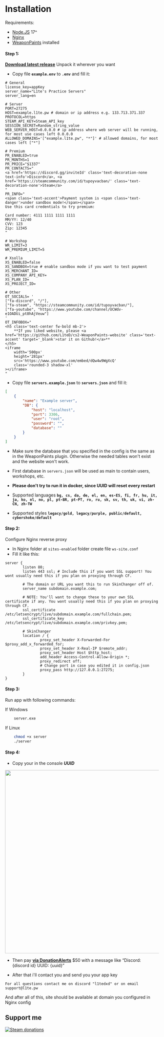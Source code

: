 # Installation
Requirements:
- [Node.JS](https://nodejs.org/en) 17^
- [Nginx](https://nginx.org/ru/download.html)
- [WeaponPaints](https://github.com/Nereziel/cs2-WeaponPaints) installed

#### Step 1:

**[Download latest release](https://github.com/L1teD/cs2-WeaponPaints-website/releases/latest/download/cs2-WeaponPaints-website-main.zip)**
Unpack it wherever you want
- Copy file **`example.env`** to **`.env`** and fill it:
```env
# General
license_key=appKey
server_name="L1te's Practice Servers"
server_lang=en

# Server
PORT=27275
HOST=example.l1te.pw # domain or ip address e.g. 133.713.371.337
PROTOCOL=https
STEAM_API_KEY=Steam_API_key
SESSION_SECRET=Random_string_value
WEB_SERVER_HOST=0.0.0.0 # ip address where web server will be running, for most use cases left 0.0.0.0
ALLOWED_DOMAINS='["example.l1te.pw", "*"]' # allowed domains, for most cases left ["*"]

# Premium
PR_ENABLED=true
PR_MONTHS=1
PR_PRICE="$1337"
PR_CONTACTS="
<a href='https://discord.gg/inviteId' class='text-decoration-none text-info'>Discord</a>, <a href='https://steamcommunity.com/id/tupoyvacban/' class='text-decoration-none'>Steam</a>
"
PR_INFO="
<span class='text-accent'>Payment system is <span class='text-danger'>under sandbox mode!</span></span>
Use this card credentials to try premium:

Card number: 4111 1111 1111 1111
MM/YY: 12/40
CVV: 123
Zip: 12345
"

# Workshop
WR_LIMIT=3
WR_PREMIUM_LIMIT=5

# Xsolla
XS_ENABLED=false
XS_SANDBOX=true # enable sandbox mode if you want to test payment
XS_MERCHANT_ID=
XS_COMPANY_API_KEY=
XS_PLAN_ID=
XS_PROJECT_ID=

# Other
OT_SOCIALS= '
["fa-discord", "/"],
["fa-steam", "https://steamcommunity.com/id/tupoyvacban/"],
["fa-youtube", "https://www.youtube.com/channel/UCWdv-e1OADUi_pt8hAjVeuw"]
'
OT_INFOBOX="
<h5 class='text-center fw-bold mb-2'>
    **If you liked website, please <a href='https://github.com/L1teD/cs2-WeaponPaints-website' class='text-accent' target='_blank'>star it on Github!</a>**
</h5>
<iframe 
    width='500px' 
    height='281px' 
    src='https://www.youtube.com/embed/dQw4w9WgXcQ' 
    class='rounded-3 shadow-xl'
></iframe>
"
```

- Copy file **`servers.example.json`** to **`servers.json`** and fill it:
```json
[
    {
        "name": "Example server",
        "DB": {
            "host": "localhost",
            "port": 3306,
            "user": "root",
            "password": "",
            "database": ""
        }
    }
]
```

- Make sure the database that you specified in the config is the same as in the WeaponPaints plugin. Otherwise the needed tables won't exist and the website won't work.

- First database in `servers.json` will be used as main to contain users, workshops, etc.

- **Please don't try to run it in docker, since UUID will reset every restart**

- Supported languages **`bg, cs, da, de, el, en, es-ES, fi, fr, hu, it, ja, ko, nl, no, pl, pt-BR, pt-PT, ro, ru, sk, sv, th, uk, vi, zh-CN, zh-TW`**

- Supported styles **`legacy/gold, legacy/purple, public/default, cybershoke/default`**

#### Step 2:
Configure Nginx reverse proxy
- In Nginx folder at `sites-enabled` folder create file `ws-site.conf`
- Fill it like this:
```nginx
server {
        listen 80;
        listen 443 ssl; # Include this if you want SSL support! You wont usually need this if you plan on proxying through CF. 

        # The domain or URL you want this to run SkinChanger off of.
        server_name subdomain.example.com;

        # NOTE: You'll want to change these to your own SSL certificate if any. You wont usually need this if you plan on proxying through CF.
        ssl_certificate     /etc/letsencrypt/live/subdomain.example.com/fullchain.pem;
        ssl_certificate_key /etc/letsencrypt/live/subdomain.example.com/privkey.pem;

        # SkinChanger
        location / {
                proxy_set_header X-Forwarded-For $proxy_add_x_forwarded_for;
                proxy_set_header X-Real-IP $remote_addr;
                proxy_set_header Host $http_host;
                add_header Access-Control-Allow-Origin *;
                proxy_redirect off;
				# Change port in case you edited it in config.json
                proxy_pass http://127.0.0.1:27275;
        }
}
```

#### Step 3:
Run app with following commands:

If Windows
```bash
    server.exe
```

If Linux
```bash
    chmod +x server
    ./server
```

#### Step 4:
- Copy your in the console _**UUID**_
<img src="https://github.com/L1teD/cs2-WeaponPaints-website/blob/main/previews/Screenshot_12.png?raw=true" width="600">

- Then pay **[via DonationAlerts](https://www.donationalerts.com/r/l1te_ )** $50 with a message like “Discord: {discord id} UUID: {uuid}”

- After that i'll contact you and send you your app key

`For all questions contact me on discord "l1tedxd" or on email support@l1te.pw`

And after all of this, site should be available at domain you configured in Nginx config

## Support me


[![Steam donations](https://github.com/Nereziel/cs2-WeaponPaints/assets/32937653/a0d53822-4ca7-4caf-83b4-e1a9b5f8c94e)](https://steamcommunity.com/tradeoffer/new/?partner=1153616149&token=V-OXvmuV)
